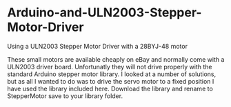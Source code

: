 # Arduino-and-ULN2003-Stepper-Motor-Driver
Using a ULN2003 Stepper Motor Driver with a 28BYJ-48 motor

These small motors are available cheaply on eBay and normally come with a ULN2003 driver board.
Unfortunatly they will not drive properly with the standard Arduino stepper motor library.
I looked at a number of solutions, but as all I wanted to do was to drive the servo motor to a fixed position
I have used the library included here. Download the library and rename  to StepperMotor
save to your library folder.

